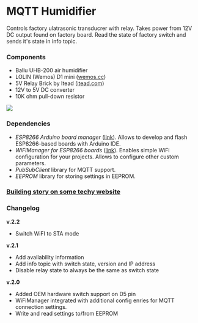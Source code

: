 # MQTT Humidifier

Controls factory ulatrasonic transducrer with relay. Takes power from 12V DC output found on factory board. Read the state of factory switch and sends it's state in info topic.

### Components
* Ballu UHB-200 air humidifier
* LOLIN (Wemos) D1 mini ([wemos.cc](https://www.wemos.cc/en/latest/d1/d1_mini.html))
* 5V Relay Brick by Itead ([itead.com](https://www.itead.cc/electronic-brick-5v-relay.html))
* 12V to 5V DC converter
* 10K ohm pull-down resistor

![](https://github.com/estevez-dev/edwin-home/raw/master/devices/humidifier_mqtt/humidifier_mqtt.png)

### Dependencies

* _ESP8266 Arduino board manager_ ([link](https://github.com/esp8266/Arduino)). Allows to develop and flash ESP8266-based boards with Arduino IDE. 
* _WiFiManager for ESP8266 boards_ ([link](https://github.com/tzapu/WiFiManager)). Enables simple WiFi configuration for your projects. Allows to configure other custom parameters.
* _PubSubClient_ library for MQTT support.
* _EEPROM_ library for storing settings in EEPROM.

### [Building story on some techy website](https://sometechy.website/how-to-make-wifi-enabled-smart-humidifier-from-a-regular-one)

### Changelog
**v.2.2**
* Switch WiFI to STA mode

**v.2.1**
* Add availability information
* Add info topic with switch state, version and IP address
* Disable relay state to always be the same as switch state

**v.2.0**
* Added OEM hardware switch support on D5 pin
* WiFiManager integrated with additional config enries for MQTT connection settings.
* Write and read settings to/from EEPROM
